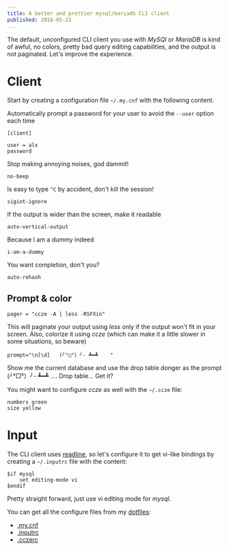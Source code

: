 ```yaml
---
title: A better and prettier mysql/mariadb CLI client
published: 2016-05-22
...
```


The default, unconfigured CLI client you use with *MySQl* or *MariaDB* is kind
of awful, no colors, pretty bad query editing capabilities, and the output is
not paginated. Let's improve the experience.


# Client

Start by creating a configuration file `~/.my.cnf` with the following content.

Automatically prompt a password for your user to  avoid the `--user` option
each time

<!--more-->


    [client]

    user = alx
    password


Stop making annoying noises, god dammit!

    no-beep


Is easy to type `^C` by accident, don't kill the session!

    sigint-ignore


If the output is wider than the screen, make it readable

    auto-vertical-output


Because I am a dummy indeed

    i-am-a-dummy


You want completion, don't you?

    auto-rehash



## Prompt & color

    pager = "ccze -A | less -RSFXin"

This will paginate your output using *less* only if the output won't fit in your
screen. Also, colorize it using *ccze* (which can make it a little slower in
some situations, so beware)


    prompt="\n[\d]   (╯°□°）╯- ┻━┻    "

Show me the current database and use the drop table donger as the prompt
(╯°□°）╯- ┻━┻  .... Drop table... Get it?


You might want to configure *ccze* as well with the `~/.ccze` file:

    numbers green
    size yellow


# Input

The CLI client uses
[readline](https://cnswww.cns.cwru.edu/php/chet/readline/rltop.html), so let's
configure it to get vi-like bindings by creating a `~/.inputrc` file with the
content:

    $if mysql
        set editing-mode vi
    $endif

Pretty straight forward, just use vi editing mode for *mysql*.


You can get all the configure files from my
[dotfiles](https://github.com/alx741/dotfiles):

- [.my.cnf](https://github.com/alx741/dotfiles/blob/master/mysql/.my.cnf)
- [.inputrc](https://github.com/alx741/dotfiles/blob/master/mysql/.inputrc)
- [.cczerc](https://github.com/alx741/dotfiles/blob/master/ccze/.cczerc)

